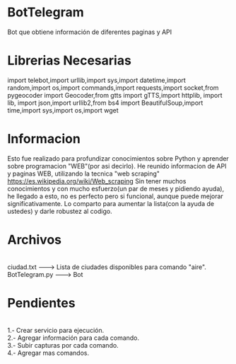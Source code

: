 # BotTelegram
Bot que obtiene información de diferentes paginas y API

# Librerias Necesarias
import telebot,import urllib,import sys,import datetime,import random,import os,import commands,import requests,import socket,from pygeocoder import Geocoder,from gtts import gTTS,import httplib, import lib, import json,import urllib2,from bs4 import BeautifulSoup,import time,import sys,import os,import wget

# Informacion
Esto fue realizado para profundizar conocimientos sobre Python y aprender sobre programacion "WEB"(por asi decirlo).
He reunido informacion de API y paginas WEB, utilizando la tecnica "web scraping" https://es.wikipedia.org/wiki/Web_scraping
Sin tener muchos conocimientos y con mucho esfuerzo(un par de meses y pidiendo ayuda), he llegado a esto, no es perfecto pero si funcional, aunque puede mejorar significativamente.
Lo comparto para aumentar la lista(con la ayuda de ustedes) y darle robustez al codigo.

# Archivos

<br>ciudad.txt        ---> Lista de ciudades disponibles para comando "aire".
<br>BotTelegram.py    ---> Bot



# Pendientes
<br>1.- Crear servicio para ejecución.
<br>2.- Agregar información para cada comando.
<br>3.- Subir capturas por cada comando.
<br>4.- Agregar mas comandos.

